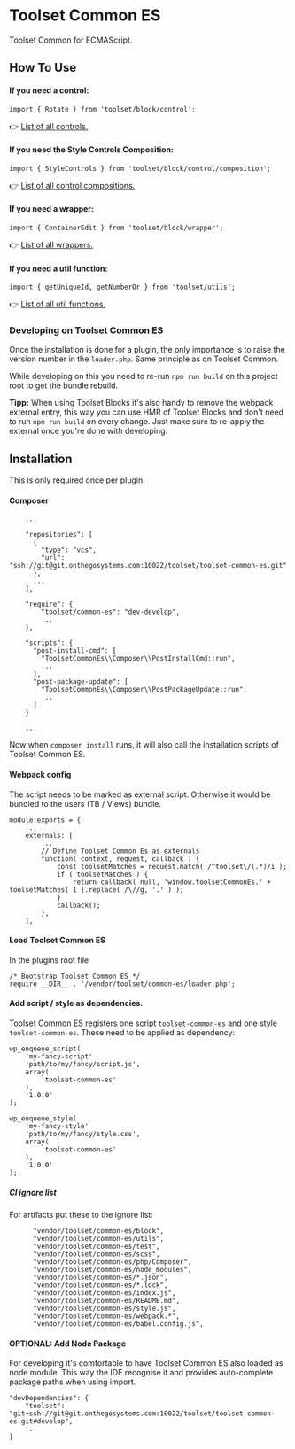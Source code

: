 # Toolset Common ES

Toolset Common for ECMAScript. 

## How To Use

#### If you need a control:
```
import { Rotate } from 'toolset/block/control';
```
👉 [List of all controls.](./block/control/index.js)

#### If you need the Style Controls Composition:
```
import { StyleControls } from 'toolset/block/control/composition';
```
👉 [List of all control compositions.](./block/control/composition/index.js)

#### If you need a wrapper:
```
import { ContainerEdit } from 'toolset/block/wrapper';
```
👉 [List of all wrappers.](./block/wrapper/index.js)

#### If you need a util function:
```
import { getUniqueId, getNumberOr } from 'toolset/utils';
```
👉 [List of all util functions.](./utils/index.js)

### Developing on Toolset Common ES

Once the installation is done for a plugin, the only importance is to raise the version number in the `loader.php`. Same
principle as on Toolset Common.

While developing on this you need to re-run `npm run build` on this project root to get the bundle rebuild.

**Tipp:** When using Toolset Blocks it's also handy to remove the webpack external entry, this way you can use HMR of Toolset
Blocks and don't need to run `npm run build` on every change. Just make sure to re-apply the external once you're
done with developing.

## Installation

This is only required once per plugin.

#### Composer
```
    ...
	
    "repositories": [
      {
        "type": "vcs",
        "url": "ssh://git@git.onthegosystems.com:10022/toolset/toolset-common-es.git"
      },
      ...
    ],

    "require": {
        "toolset/common-es": "dev-develop",
        ...
    },
    
    "scripts": {
      "post-install-cmd": [
        "ToolsetCommonEs\\Composer\\PostInstallCmd::run",
        ...
      ],
      "post-package-update": [
        "ToolsetCommonEs\\Composer\\PostPackageUpdate::run",
        ...
      ]
    }
    
    ...

```

Now when `composer install` runs, it will also call the installation scripts of Toolset Common ES.

#### Webpack config
The script needs to be marked as external script. Otherwise it would be bundled to the users (TB / Views) bundle.

```
module.exports = {
	...
	externals: [
		...
		// Define Toolset Common Es as externals
		function( context, request, callback ) {
			const toolsetMatches = request.match( /^toolset\/(.*)/i );
			if ( toolsetMatches ) {
				return callback( null, 'window.toolsetCommonEs.' + toolsetMatches[ 1 ].replace( /\//g, '.' ) );
			}
			callback();
		},
	],
```
#### Load Toolset Common ES
In the plugins root file
```
/* Bootstrap Toolset Common ES */
require __DIR__ . '/vendor/toolset/common-es/loader.php';
```

#### Add script / style as dependencies.
Toolset Common ES registers one script `toolset-common-es` and one style `toolset-common-es`. These need to be applied
as dependency:

```
wp_enqueue_script(
	'my-fancy-script'
	'path/to/my/fancy/script.js',
	array(
		'toolset-common-es'
	),
	'1.0.0'
);

wp_enqueue_style(
	'my-fancy-style'
	'path/to/my/fancy/style.css',
	array(
		'toolset-common-es'
	),
	'1.0.0'
);
```

##### CI ignore list
For artifacts put these to the ignore list:

```
      "vendor/toolset/common-es/block",
      "vendor/toolset/common-es/utils",
      "vendor/toolset/common-es/test",
      "vendor/toolset/common-es/scss",
      "vendor/toolset/common-es/php/Composer",
      "vendor/toolset/common-es/node_modules",
      "vendor/toolset/common-es/*.json",
      "vendor/toolset/common-es/*.lock",
      "vendor/toolset/common-es/index.js",
      "vendor/toolset/common-es/README.md",
      "vendor/toolset/common-es/style.js",
      "vendor/toolset/common-es/webpack.*",
      "vendor/toolset/common-es/babel.config.js",
```

#### OPTIONAL: Add Node Package 
For developing it's comfortable to have Toolset Common ES also loaded as node module. This way the IDE recognise it and
provides auto-complete package paths when using import.

```
"devDependencies": {
    "toolset": "git+ssh://git@git.onthegosystems.com:10022/toolset/toolset-common-es.git#develop",
    ...
}
```
